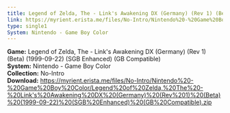 ```yaml
---
title: Legend of Zelda, The - Link's Awakening DX (Germany) (Rev 1) (Beta) (1999-09-22) (SGB Enhanced) (GB Compatible)
link: https://myrient.erista.me/files/No-Intro/Nintendo%20-%20Game%20Boy%20Color/Legend%20of%20Zelda,%20The%20-%20Link's%20Awakening%20DX%20(Germany)%20(Rev%201)%20(Beta)%20(1999-09-22)%20(SGB%20Enhanced)%20(GB%20Compatible).zip
type: single1
System: Nintendo - Game Boy Color
---
```

<b>Game:</b> Legend of Zelda, The - Link's Awakening DX (Germany) (Rev 1) (Beta) (1999-09-22) (SGB Enhanced) (GB Compatible)<br>
<b>System:</b> Nintendo - Game Boy Color<br>
<b>Collection:</b> No-Intro<br>
<b>Download:</b> https://myrient.erista.me/files/No-Intro/Nintendo%20-%20Game%20Boy%20Color/Legend%20of%20Zelda,%20The%20-%20Link's%20Awakening%20DX%20(Germany)%20(Rev%201)%20(Beta)%20(1999-09-22)%20(SGB%20Enhanced)%20(GB%20Compatible).zip